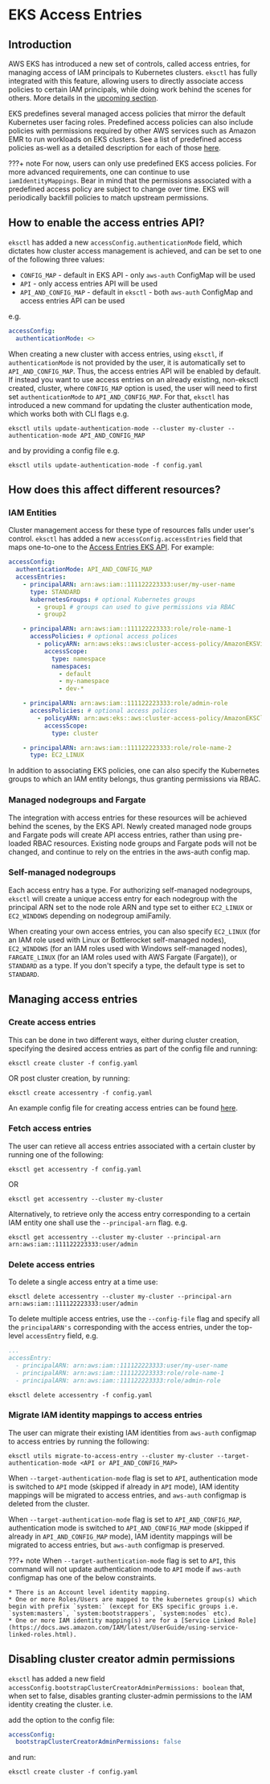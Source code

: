 # EKS Access Entries

## Introduction

AWS EKS has introduced a new set of controls, called access entries, for managing access of IAM principals to Kubernetes clusters. `eksctl` has fully integrated with this feature, allowing users to directly associate access policies to certain IAM principals, while doing work behind the scenes for others. More details in the [upcoming section](access-entries.md#how-does-this-affect-different-resources).

EKS predefines several managed access policies that mirror the default Kubernetes user facing roles. Predefined access policies can also include policies with permissions required by other AWS services such as Amazon EMR to run workloads on EKS clusters. See a list of predefined access policies as-well as a detailed description for each of those [here](https://docs.aws.amazon.com/eks/latest/userguide/access-policies.html#access-policy-permissions).

???+ note
    For now, users can only use predefined EKS access policies. For more advanced requirements, one can continue to use `iamIdentityMappings`.
    Bear in mind that the permissions associated with a predefined access policy are subject to change over time. EKS will periodically backfill policies to match upstream permissions.

## How to enable the access entries API?

`eksctl` has added a new `accessConfig.authenticationMode` field, which dictates how cluster access management is achieved, and can be set to one of the following three values:

- `CONFIG_MAP` - default in EKS API - only `aws-auth` ConfigMap will be used
- `API` - only access entries API will be used
- `API_AND_CONFIG_MAP` - default in `eksctl` - both `aws-auth` ConfigMap and access entries API can be used

e.g.

```yaml
accessConfig:
  authenticationMode: <> 
```

When creating a new cluster with access entries, using `eksctl`, if `authenticationMode` is not provided by the user, it is automatically set to `API_AND_CONFIG_MAP`. Thus, the access entries API will be enabled by default. If instead you want to use access entries on an already existing, non-eksctl created, cluster, where `CONFIG_MAP` option is used, the user will need to first set `authenticationMode` to `API_AND_CONFIG_MAP`. For that, `eksctl` has introduced a new command for updating the cluster authentication mode, which works both with CLI flags e.g.

```shell
eksctl utils update-authentication-mode --cluster my-cluster --authentication-mode API_AND_CONFIG_MAP
```

and by providing a config file e.g.

```shell
eksctl utils update-authentication-mode -f config.yaml
```

## How does this affect different resources?

### IAM Entities

Cluster management access for these type of resources falls under user's control. `eksctl` has added a new `accessConfig.accessEntries` field that maps one-to-one to the [Access Entries EKS API](https://docs.aws.amazon.com/eks/latest/userguide/access-policies.html#access-policy-permissions). For example:

```yaml
accessConfig:
  authenticationMode: API_AND_CONFIG_MAP
  accessEntries:
    - principalARN: arn:aws:iam::111122223333:user/my-user-name
      type: STANDARD
      kubernetesGroups: # optional Kubernetes groups
        - group1 # groups can used to give permissions via RBAC
        - group2

    - principalARN: arn:aws:iam::111122223333:role/role-name-1
      accessPolicies: # optional access polices
        - policyARN: arn:aws:eks::aws:cluster-access-policy/AmazonEKSViewPolicy
          accessScope:
            type: namespace
            namespaces:
              - default
              - my-namespace
              - dev-*

    - principalARN: arn:aws:iam::111122223333:role/admin-role
      accessPolicies: # optional access polices
        - policyARN: arn:aws:eks::aws:cluster-access-policy/AmazonEKSClusterAdminPolicy
          accessScope:
            type: cluster

    - principalARN: arn:aws:iam::111122223333:role/role-name-2
      type: EC2_LINUX
```

In addition to associating EKS policies, one can also specify the Kubernetes groups to which an IAM entity belongs, thus granting permissions via RBAC.

### Managed nodegroups and Fargate

The integration with access entries for these resources will be achieved behind the scenes, by the EKS API. Newly created managed node groups and Fargate pods will create API access entries, rather than using pre-loaded RBAC resources. Existing node groups and Fargate pods will not be changed, and continue to rely on the entries in the aws-auth config map.

### Self-managed nodegroups

Each access entry has a type. For authorizing self-managed nodegroups, `eksctl` will create a unique access entry for each nodegroup with the principal ARN set to the node role ARN and type set to either `EC2_LINUX` or `EC2_WINDOWS` depending on nodegroup amiFamily.

When creating your own access entries, you can also specify `EC2_LINUX` (for an IAM role used with Linux or Bottlerocket self-managed nodes), `EC2_WINDOWS` (for an IAM roles used with Windows self-managed nodes), `FARGATE_LINUX` (for an IAM roles used with AWS Fargate (Fargate)), or `STANDARD` as a type. If you don't specify a type, the default type is set to `STANDARD`.

## Managing access entries

### Create access entries

This can be done in two different ways, either during cluster creation, specifying the desired access entries as part of the config file and running:

```shell
eksctl create cluster -f config.yaml
```

OR post cluster creation, by running:

```shell
eksctl create accessentry -f config.yaml
```

An example config file for creating access entries can be found [here](https://github.com/weaveworks/eksctl/blob/main/examples/40-access-entries.yaml).

### Fetch access entries

The user can retieve all access entries associated with a certain cluster by running one of the following:

```shell
eksctl get accessentry -f config.yaml
```

OR

```shell
eksctl get accessentry --cluster my-cluster
```

Alternatively, to retrieve only the access entry corresponding to a certain IAM entity one shall use the `--principal-arn` flag. e.g.

```shell
eksctl get accessentry --cluster my-cluster --principal-arn arn:aws:iam::111122223333:user/admin
```

### Delete access entries

To delete a single access entry at a time use:

```shell
eksctl delete accessentry --cluster my-cluster --principal-arn arn:aws:iam::111122223333:user/admin
```

To delete multiple access entries, use the `--config-file` flag and specify all the `principalARN's` corresponding with the access entries, under the top-level `accessEntry` field, e.g.

```yaml
...
accessEntry:
  - principalARN: arn:aws:iam::111122223333:user/my-user-name
  - principalARN: arn:aws:iam::111122223333:role/role-name-1
  - principalARN: arn:aws:iam::111122223333:role/admin-role
```

```shell
eksctl delete accessentry -f config.yaml
```

### Migrate IAM identity mappings to access entries

The user can migrate their existing IAM identities from `aws-auth` configmap to access entries by running the following:

```shell
eksctl utils migrate-to-access-entry --cluster my-cluster --target-authentication-mode <API or API_AND_CONFIG_MAP>
```

When `--target-authentication-mode` flag is set to `API`, authentication mode is switched to `API` mode (skipped if already in `API` mode), IAM identity mappings will be migrated to access entries, and `aws-auth` configmap is deleted from the cluster.

When `--target-authentication-mode` flag is set to `API_AND_CONFIG_MAP`, authentication mode is switched to `API_AND_CONFIG_MAP` mode (skipped if already in `API_AND_CONFIG_MAP` mode), IAM identity mappings will be migrated to access entries, but `aws-auth` configmap is preserved.

???+ note
    When `--target-authentication-mode` flag is set to `API`, this command will not update authentication mode to `API` mode if `aws-auth` configmap has one of the below constraints.
    
    * There is an Account level identity mapping.
    * One or more Roles/Users are mapped to the kubernetes group(s) which begin with prefix `system:` (except for EKS specific groups i.e. `system:masters`, `system:bootstrappers`, `system:nodes` etc).
    * One or more IAM identity mapping(s) are for a [Service Linked Role](https://docs.aws.amazon.com/IAM/latest/UserGuide/using-service-linked-roles.html).

## Disabling cluster creator admin permissions

`eksctl` has added a new field `accessConfig.bootstrapClusterCreatorAdminPermissions: boolean` that, when set to false, disables granting cluster-admin permissions to the IAM identity creating the cluster. i.e.

add the option to the config file:

```yaml
accessConfig:
  bootstrapClusterCreatorAdminPermissions: false
```

and run:

```shell
eksctl create cluster -f config.yaml
```

